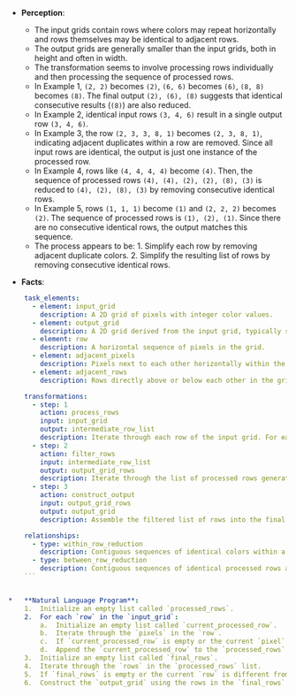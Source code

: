 *   **Perception**:
    *   The input grids contain rows where colors may repeat horizontally and rows themselves may be identical to adjacent rows.
    *   The output grids are generally smaller than the input grids, both in height and often in width.
    *   The transformation seems to involve processing rows individually and then processing the sequence of processed rows.
    *   In Example 1, `(2, 2)` becomes `(2)`, `(6, 6)` becomes `(6)`, `(8, 8)` becomes `(8)`. The final output `(2), (6), (8)` suggests that identical consecutive results (`(8)`) are also reduced.
    *   In Example 2, identical input rows `(3, 4, 6)` result in a single output row `(3, 4, 6)`.
    *   In Example 3, the row `(2, 3, 3, 8, 1)` becomes `(2, 3, 8, 1)`, indicating adjacent duplicates within a row are removed. Since all input rows are identical, the output is just one instance of the processed row.
    *   In Example 4, rows like `(4, 4, 4, 4)` become `(4)`. Then, the sequence of processed rows `(4), (4), (2), (2), (8), (3)` is reduced to `(4), (2), (8), (3)` by removing consecutive identical rows.
    *   In Example 5, rows `(1, 1, 1)` become `(1)` and `(2, 2, 2)` becomes `(2)`. The sequence of processed rows is `(1), (2), (1)`. Since there are no consecutive identical rows, the output matches this sequence.
    *   The process appears to be: 1. Simplify each row by removing adjacent duplicate colors. 2. Simplify the resulting list of rows by removing consecutive identical rows.

*   **Facts**:
    
```yaml
    task_elements:
      - element: input_grid
        description: A 2D grid of pixels with integer color values.
      - element: output_grid
        description: A 2D grid derived from the input grid, typically smaller.
      - element: row
        description: A horizontal sequence of pixels in the grid.
      - element: adjacent_pixels
        description: Pixels next to each other horizontally within the same row.
      - element: adjacent_rows
        description: Rows directly above or below each other in the grid sequence.

    transformations:
      - step: 1
        action: process_rows
        input: input_grid
        output: intermediate_row_list
        description: Iterate through each row of the input grid. For each row, create a new sequence by removing adjacent duplicate colors. Only the first pixel in a contiguous horizontal block of the same color is kept.
      - step: 2
        action: filter_rows
        input: intermediate_row_list
        output: output_grid_rows
        description: Iterate through the list of processed rows generated in step 1. Remove consecutive identical rows. Only the first row in a contiguous vertical block of identical processed rows is kept.
      - step: 3
        action: construct_output
        input: output_grid_rows
        output: output_grid
        description: Assemble the filtered list of rows into the final output grid.

    relationships:
      - type: within_row_reduction
        description: Contiguous sequences of identical colors within a row are reduced to a single instance of that color.
      - type: between_row_reduction
        description: Contiguous sequences of identical processed rows are reduced to a single instance of that row.
    ```


*   **Natural Language Program**:
    1.  Initialize an empty list called `processed_rows`.
    2.  For each `row` in the `input_grid`:
        a.  Initialize an empty list called `current_processed_row`.
        b.  Iterate through the `pixels` in the `row`.
        c.  If `current_processed_row` is empty or the current `pixel` is different from the last pixel added to `current_processed_row`, append the current `pixel` to `current_processed_row`.
        d.  Append the `current_processed_row` to the `processed_rows` list.
    3.  Initialize an empty list called `final_rows`.
    4.  Iterate through the `rows` in the `processed_rows` list.
    5.  If `final_rows` is empty or the current `row` is different from the last row added to `final_rows`, append the current `row` to `final_rows`.
    6.  Construct the `output_grid` using the rows in the `final_rows` list.